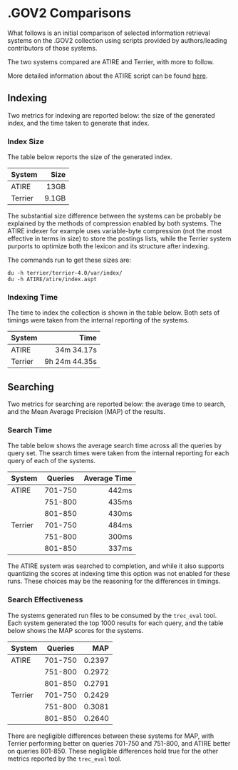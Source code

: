 # .GOV2 Comparisons
What follows is an initial comparison of selected information retrieval systems on the .GOV2 collection using scripts provided by authors/leading contributors of those systems.

The two systems compared are ATIRE and Terrier, with more to follow.

More detailed information about the ATIRE script can be found [here](./tree/master/systems/ATIRE).

## Indexing
Two metrics for indexing are reported below: the size of the generated index, and the time taken to generate that index.

### Index Size
The table below reports the size of the generated index.

System  |  Size
--------|-----:
ATIRE   |  13GB
Terrier | 9.1GB

The substantial size difference between the systems can be probably be explained by the methods of compression enabled by both systems. The ATIRE indexer for example uses variable-byte compression (not the most effective in terms in size) to store the postings lists, while the Terrier system purports to optimize both the lexicon and its structure after indexing.

The commands run to get these sizes are:
```
du -h terrier/terrier-4.0/var/index/
du -h ATIRE/atire/index.aspt
```

### Indexing Time
The time to index the collection is shown in the table below. Both sets of timings were taken from the internal reporting of the systems.

System  |          Time
--------|-------------:
ATIRE   |    34m 34.17s
Terrier | 9h 24m 44.35s

## Searching
Two metrics for searching are reported below: the average time to search, and the Mean Average Precision (MAP) of the results.

### Search Time
The table below shows the average search time across all the queries by query set. The search times were taken from the internal reporting for each query of each of the systems.

System  | Queries | Average Time
--------|---------|------------:
ATIRE   | 701-750 |        442ms
        | 751-800 |        435ms
        | 801-850 |        430ms
Terrier | 701-750 |        484ms
        | 751-800 |        300ms
        | 801-850 |        337ms

The ATIRE system was searched to completion, and while it also supports quantizing the scores at indexing time this option was not enabled for these runs. These choices may be the reasoning for the differences in timings.

### Search Effectiveness
The systems generated run files to be consumed by the `trec_eval` tool. Each system generated the top 1000 results for each query, and the table below shows the MAP scores for the systems.

System  | Queries |    MAP
--------|---------|------:
ATIRE   | 701-750 | 0.2397
        | 751-800 | 0.2972
        | 801-850 | 0.2791
Terrier | 701-750 | 0.2429
        | 751-800 | 0.3081
        | 801-850 | 0.2640

There are negligible differences between these systems for MAP, with Terrier performing better on queries 701-750 and 751-800, and ATIRE better on queries 801-850. These negligible differences hold true for the other metrics reported by the `trec_eval` tool.
